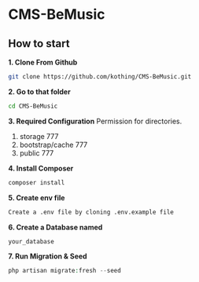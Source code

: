 # CMS-BeMusic

## How to start

**1. Clone From Github**

```bash
git clone https://github.com/kothing/CMS-BeMusic.git
```

**2. Go to that folder**

```bash
cd CMS-BeMusic
```

**3. Required Configuration**
Permission for directories.

1. storage 777
1. bootstrap/cache 777
1. public 777

**4. Install Composer**

```php
composer install
```

**5. Create env file**

```bash
Create a .env file by cloning .env.example file
```

**6. Create a Database named**

```bash
your_database
```

**7. Run Migration & Seed**

```php
php artisan migrate:fresh --seed
```
